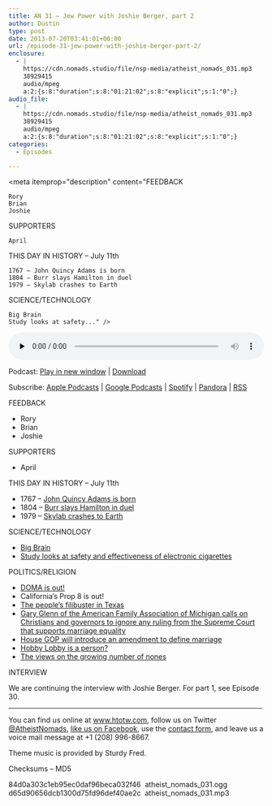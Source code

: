 ```yaml
---
title: AN 31 – Jew Power with Joshie Berger, part 2
author: Dustin
type: post
date: 2013-07-20T03:41:01+00:00
url: /episode-31-jew-power-with-joshie-berger-part-2/
enclosure:
  - |
    https://cdn.nomads.studio/file/nsp-media/atheist_nomads_031.mp3
    38929415
    audio/mpeg
    a:2:{s:8:"duration";s:8:"01:21:02";s:8:"explicit";s:1:"0";}
audio_file:
  - |
    https://cdn.nomads.studio/file/nsp-media/atheist_nomads_031.mp3
    38929415
    audio/mpeg
    a:2:{s:8:"duration";s:8:"01:21:02";s:8:"explicit";s:1:"0";}
categories:
  - Episodes

---
```

<div itemscope itemtype="http://schema.org/AudioObject">
  <meta itemprop="name" content="Episode 31 – Jew Power with Joshie Berger, part 2" />
  
  <meta itemprop="uploadDate" content="2013-07-19T21:41:01-06:00" />
  
  <meta itemprop="encodingFormat" content="audio/mpeg" />
  
  <meta itemprop="duration" content="PT1H21M02S" />
  
  <meta itemprop="description" content="FEEDBACK

 	Rory
 	Brian
 	Joshie

SUPPORTERS

 	April

THIS DAY IN HISTORY – July 11th

 	1767 – John Quincy Adams is born
 	1804 – Burr slays Hamilton in duel
 	1979 – Skylab crashes to Earth

SCIENCE/TECHNOLOGY

 	Big Brain
 	Study looks at safety..." />
  
  <meta itemprop="contentUrl" content="https://dts.podtrac.com/redirect.mp3/cdn.nomads.studio/file/nsp-media/atheist_nomads_031.mp3" />
  
  <meta itemprop="contentSize" content="37.1" />
  </p> 
  
  <div class="powerpress_player" id="powerpress_player_8286">
    <audio class="wp-audio-shortcode" id="audio-5207-30" preload="none" style="width: 100%;" controls="controls"><source type="audio/mpeg" src="https://dts.podtrac.com/redirect.mp3/cdn.nomads.studio/file/nsp-media/atheist_nomads_031.mp3?_=30" /><a href="https://dts.podtrac.com/redirect.mp3/cdn.nomads.studio/file/nsp-media/atheist_nomads_031.mp3">https://dts.podtrac.com/redirect.mp3/cdn.nomads.studio/file/nsp-media/atheist_nomads_031.mp3</a></audio>
  </div>
</div>

<p class="powerpress_links powerpress_links_mp3">
  Podcast: <a href="https://dts.podtrac.com/redirect.mp3/cdn.nomads.studio/file/nsp-media/atheist_nomads_031.mp3" class="powerpress_link_pinw" target="_blank" title="Play in new window" onclick="return powerpress_pinw('https://htotw.com/?powerpress_pinw=5207-podcast');" rel="nofollow">Play in new window</a> | <a href="https://dts.podtrac.com/redirect.mp3/cdn.nomads.studio/file/nsp-media/atheist_nomads_031.mp3" class="powerpress_link_d" title="Download" rel="nofollow" download="atheist_nomads_031.mp3">Download</a>
</p>

<p class="powerpress_links powerpress_subscribe_links">
  Subscribe: <a href="https://podcasts.apple.com/us/podcast/humanists-take-on-the-world/id530050098?mt=2&ls=1" class="powerpress_link_subscribe powerpress_link_subscribe_itunes" target="_blank" title="Subscribe on Apple Podcasts" rel="nofollow">Apple Podcasts</a> | <a href="https://www.google.com/podcasts?feed=aHR0cDovL2F0aGVpc3Rub21hZHMubGlic3luLmNvbS9yc3M%3D" class="powerpress_link_subscribe powerpress_link_subscribe_googleplay" target="_blank" title="Subscribe on Google Podcasts" rel="nofollow">Google Podcasts</a> | <a href="https://open.spotify.com/show/3LzK2xZGike6Tc1GEMtMbr?si=LieN9SNuTpq96smuaUsH8A" class="powerpress_link_subscribe powerpress_link_subscribe_spotify" target="_blank" title="Subscribe on Spotify" rel="nofollow">Spotify</a> | <a href="https://www.pandora.com/podcast/atheist-nomads/PC:10122?corr=62071012&part=ug" class="powerpress_link_subscribe powerpress_link_subscribe_pandora" target="_blank" title="Subscribe on Pandora" rel="nofollow">Pandora</a> | <a href="https://htotw.com/feed/podcast/" class="powerpress_link_subscribe powerpress_link_subscribe_rss" target="_blank" title="Subscribe via RSS" rel="nofollow">RSS</a>
</p>

FEEDBACK

  * Rory
  * Brian
  * Joshie

SUPPORTERS

  * April

THIS DAY IN HISTORY – July 11th

  * 1767 – <a href="https://www.history.com/this-day-in-history/john-quincy-adams-is-born" rel="noopener">John Quincy Adams is born</a>
  * 1804 – <a href="https://www.history.com/this-day-in-history/burr-slays-hamilton-in-duel" rel="noopener">Burr slays Hamilton in duel</a>
  * 1979 – <a href="https://www.history.com/this-day-in-history/iskylabi-crashes-to-earth" rel="noopener">Skylab crashes to Earth</a>

SCIENCE/TECHNOLOGY

  * <a href="http://www.huffingtonpost.com/2013/06/21/3d-brain-map-new-bigbrain-atlas_n_3474808.html" rel="noopener">Big Brain</a>
  * <a href="http://www.plosone.org/article/info%3Adoi%2F10.1371%2Fjournal.pone.0066317" rel="noopener">Study looks at safety and effectiveness of electronic cigarettes</a>

POLITICS/RELIGION

  * <a href="http://nbcpolitics.nbcnews.com/_news/2013/06/26/19151971-supreme-court-strikes-down-defense-of-marriage-act?lite" rel="noopener">DOMA is out!</a>
  * California’s Prop 8 is out!
  * <a href="https://www.boston.com/lifestyle/health/2013/06/25/texas-abortion-bill-falls-after-challenge/GZK8e9NBkpOaBdPdjGAd8I/story.html" rel="noopener">The people’s filibuster in Texas</a>
  * <a href="http://www.rightwingwatch.org/content/citing-mlk-gary-glenn-calls-christians-and-governors-ignore-any-pro-marriage-equality-ruling" rel="noopener">Gary Glenn of the American Family Association of Michigan calls on Christians and governors to ignore any ruling from the Supreme Court that supports marriage equality</a>
  * <a href="http://tv.msnbc.com/2013/06/27/house-republican-to-introduce-constitutional-amendment-defining-marriage/" rel="noopener">House GOP will introduce an amendment to define marriage</a>
  * <a href="http://rhrealitycheck.org/article/2013/06/27/court-rules-hobby-lobby-can-be-considered-a-religious-person/" rel="noopener">Hobby Lobby is a person?</a>
  * <a href="http://www.pewforum.org/growth-of-the-nonreligious-many-say-trend-is-bad-for-american-society.aspx" rel="noopener">The views on the growing number of nones</a>

INTERVIEW

We are continuing the interview with Joshie Berger. For part 1, see Episode 30.

<hr width="500" />

You can find us online at <a href="https://www.htotw.com/" target="_blank" rel="noopener">www.htotw.com</a>, follow us on Twitter <a href="https://htotw.com/twitter" rel="noopener">@AtheistNomads</a>, <a href="https://htotw.com/facebook" target="_blank" rel="noopener">like us on Facebook</a>, use the [contact form](https://htotw.com/contact), and leave us a voice mail message at +1 (208) 996-8667.

Theme music is provided by Sturdy Fred.

Checksums – MD5

84d0a303c1eb95ec0daf96beca032f46  atheist\_nomads\_031.ogg  
d65d90656dcb1300d75fd96def40ae2c  atheist\_nomads\_031.mp3